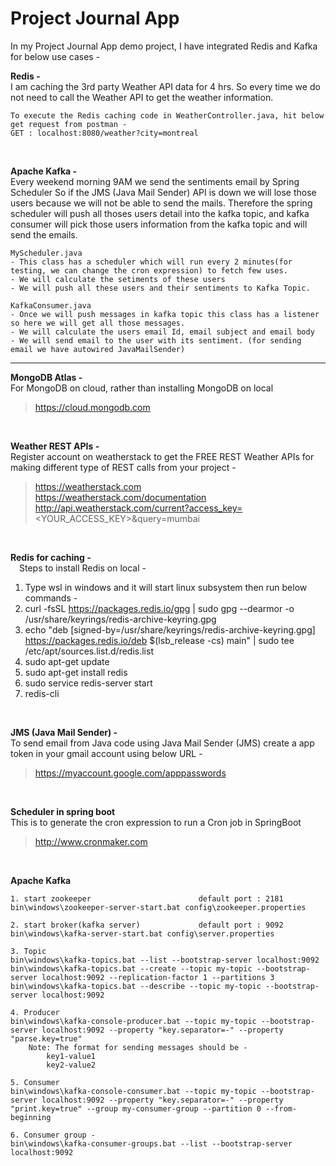 # Project Journal App
In my Project Journal App demo project, I have integrated Redis and Kafka for below use cases - 

**Redis -**<br/>
I am caching the 3rd party Weather API data for 4 hrs. So every time we do not need to call the Weather API to get the weather information.

```
To execute the Redis caching code in WeatherController.java, hit below get request from postman -
GET : localhost:8080/weather?city=montreal
```
<br/>


**Apache Kafka -**<br/>
Every weekend morning 9AM we send the sentiments email by Spring Scheduler So if the JMS (Java Mail Sender) API is down we will lose those users because we will not be able to send the mails. 
Therefore the spring scheduler will push all thoses users detail into the kafka topic, and kafka consumer will pick those users information from the kafka topic and will send the emails.

```
MyScheduler.java
- This class has a scheduler which will run every 2 minutes(for testing, we can change the cron expression) to fetch few uses.
- We will calculate the setiments of these users
- We will push all these users and their sentiments to Kafka Topic.

KafkaConsumer.java
- Once we will push messages in kafka topic this class has a listener so here we will get all those messages.
- We will calculate the users email Id, email subject and email body
- We will send email to the user with its sentiment. (for sending email we have autowired JavaMailSender)
```

---

**MongoDB Atlas -**<br/>
For MongoDB on cloud, rather than installing MongoDB on local <br/>
> https://cloud.mongodb.com
<br/>


**Weather REST APIs -**<br/>
Register account on weatherstack to get the FREE REST Weather APIs for making different type of REST calls from your project -
> https://weatherstack.com <br/>
> https://weatherstack.com/documentation <br/>
> http://api.weatherstack.com/current?access_key=<YOUR_ACCESS_KEY>&query=mumbai <br/>
<br/>


**Redis for caching -**<br/>
&emsp;Steps to install Redis on local -
1. Type wsl in windows and it will start linux subsystem then run below commands -
2. curl -fsSL https://packages.redis.io/gpg | sudo gpg --dearmor -o /usr/share/keyrings/redis-archive-keyring.gpg
3. echo "deb [signed-by=/usr/share/keyrings/redis-archive-keyring.gpg] https://packages.redis.io/deb $(lsb_release -cs) main" | sudo tee /etc/apt/sources.list.d/redis.list
4. sudo apt-get update
5. sudo apt-get install redis
6. sudo service redis-server start
7. redis-cli
<br/>


**JMS (Java Mail Sender) -**<br/>
To send email from Java code using Java Mail Sender (JMS) create a app token in your gmail account using below URL - <br/>
> https://myaccount.google.com/apppasswords
<br/>


**Scheduler in spring boot**<br/>
This is to generate the cron expression to run a Cron job in SpringBoot <br/>
> http://www.cronmaker.com
<br/>


**Apache Kafka**<br/>
```
1. start zookeeper                        default port : 2181
bin\windows\zookeeper-server-start.bat config\zookeeper.properties

2. start broker(kafka server)             default port : 9092
bin\windows\kafka-server-start.bat config\server.properties

3. Topic 
bin\windows\kafka-topics.bat --list --bootstrap-server localhost:9092
bin\windows\kafka-topics.bat --create --topic my-topic --bootstrap-server localhost:9092 --replication-factor 1 --partitions 3
bin\windows\kafka-topics.bat --describe --topic my-topic --bootstrap-server localhost:9092

4. Producer 
bin\windows\kafka-console-producer.bat --topic my-topic --bootstrap-server localhost:9092 --property "key.separator=-" --property "parse.key=true"
	Note: The format for sending messages should be -
		key1-value1
		key2-value2

5. Consumer
bin\windows\kafka-console-consumer.bat --topic my-topic --bootstrap-server localhost:9092 --property "key.separator=-" --property "print.key=true" --group my-consumer-group --partition 0 --from-beginning 

6. Consumer group - 
bin\windows\kafka-consumer-groups.bat --list --bootstrap-server localhost:9092

```	
